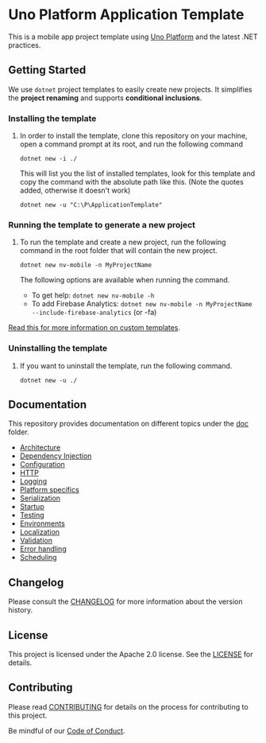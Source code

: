 ﻿# Uno Platform Application Template

This is a mobile app project template using [Uno Platform](https://github.com/unoplatform/uno) and the latest .NET practices.

## Getting Started

We use `dotnet` project templates to easily create new projects. It simplifies the **project renaming** and supports **conditional inclusions**.

### Installing the template

1. In order to install the template, clone this repository on your machine, open a command prompt at its root, and run the following command

   `dotnet new -i ./`

    This will list you the list of installed templates, look for this template and copy the command with the absolute path like this. (Note the quotes added, otherwise it doesn't work)

    `dotnet new -u "C:\P\ApplicationTemplate"`

### Running the template to generate a new project

1. To run the template and create a new project, run the following command in the root folder that will contain the new project.

    `dotnet new nv-mobile -n MyProjectName`

    The following options are available when running the command.

    - To get help: `dotnet new nv-mobile -h`
    - To add Firebase Analytics: `dotnet new nv-mobile -n MyProjectName --include-firebase-analytics` (or -fa)

[Read this for more information on custom templates](https://docs.microsoft.com/en-us/dotnet/core/tools/custom-templates).

### Uninstalling the template
1. If you want to uninstall the template, run the following command.

    `dotnet new -u ./`

## Documentation

This repository provides documentation on different topics under the [doc](doc/) folder.

- [Architecture](doc/Architecture.md)
- [Dependency Injection](doc/DependencyInjection.md)
- [Configuration](doc/Configuration.md)
- [HTTP](doc/HTTP.md)
- [Logging](doc/Logging.md)
- [Platform specifics](doc/PlatformSpecifics.md)
- [Serialization](doc/Serialization.md)
- [Startup](doc/Startup.md)
- [Testing](doc/Testing.md)
- [Environments](doc/Environments.md)
- [Localization](doc/Localization.md)
- [Validation](doc/Validation.md)
- [Error handling](doc/ErrorHandling.md)
- [Scheduling](doc/Scheduling.md)

## Changelog

Please consult the [CHANGELOG](CHANGELOG.md) for more information about the version history.

## License

This project is licensed under the Apache 2.0 license. See the [LICENSE](LICENSE) for details.

## Contributing

Please read [CONTRIBUTING](CONTRIBUTING.md) for details on the process for contributing to this project.

Be mindful of our [Code of Conduct](CODE_OF_CONDUCT.md).
